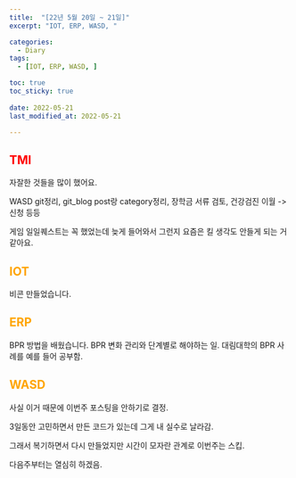 ```yaml
---
title:  "[22년 5월 20일 ~ 21일]"
excerpt: "IOT, ERP, WASD, "

categories:
  - Diary
tags:
  - [IOT, ERP, WASD, ]

toc: true
toc_sticky: true
 
date: 2022-05-21
last_modified_at: 2022-05-21

---
```

## <span style="color:red">TMI</span>
자잘한 것들을 많이 했어요.

WASD git정리, git_blog post랑 category정리, 장학금 서류 검토, 건강검진 이월 -> 신청 등등

게임 일일퀘스트는 꼭 했었는데 늦게 들어와서 그런지 요즘은 킬 생각도 안들게 되는 거 같아요. 

## <span style="color:orange">IOT</span>
비콘 만들었습니다.

## <span style="color:orange">ERP</span>
BPR 방법을 배웠습니다.
BPR 변화 관리와 단계별로 해야하는 일.
대림대학의 BPR 사례를 예를 들어 공부함.

## <span style="color:orange">WASD</span>
사실 이거 때문에 이번주 포스팅을 안하기로 결정.

3일동안 고민하면서 만든 코드가 있는데 그게 내 실수로 날라감.

그래서 복기하면서 다시 만들었지만 시간이 모자란 관계로 이번주는 스킵.

다음주부터는 열심히 하겠음.